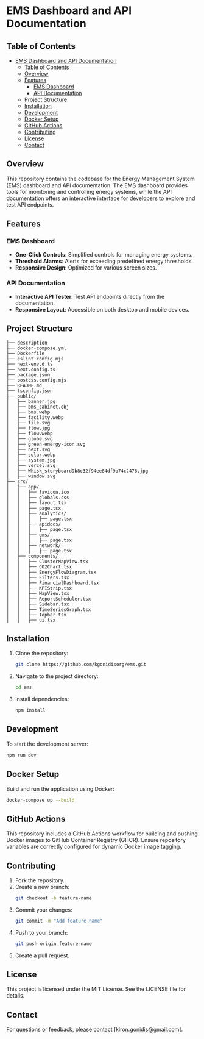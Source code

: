 # EMS Dashboard and API Documentation

## Table of Contents
- [EMS Dashboard and API Documentation](#ems-dashboard-and-api-documentation)
  - [Table of Contents](#table-of-contents)
  - [Overview](#overview)
  - [Features](#features)
    - [EMS Dashboard](#ems-dashboard)
    - [API Documentation](#api-documentation)
  - [Project Structure](#project-structure)
  - [Installation](#installation)
  - [Development](#development)
  - [Docker Setup](#docker-setup)
  - [GitHub Actions](#github-actions)
  - [Contributing](#contributing)
  - [License](#license)
  - [Contact](#contact)

## Overview
This repository contains the codebase for the Energy Management System (EMS) dashboard and API documentation. The EMS dashboard provides tools for monitoring and controlling energy systems, while the API documentation offers an interactive interface for developers to explore and test API endpoints.

## Features
### EMS Dashboard
- **One-Click Controls**: Simplified controls for managing energy systems.
- **Threshold Alarms**: Alerts for exceeding predefined energy thresholds.
- **Responsive Design**: Optimized for various screen sizes.

### API Documentation
- **Interactive API Tester**: Test API endpoints directly from the documentation.
- **Responsive Layout**: Accessible on both desktop and mobile devices.

## Project Structure
```
├── description
├── docker-compose.yml
├── Dockerfile
├── eslint.config.mjs
├── next-env.d.ts
├── next.config.ts
├── package.json
├── postcss.config.mjs
├── README.md
├── tsconfig.json
├── public/
│   ├── banner.jpg
│   ├── bms_cabinet.obj
│   ├── bms.webp
│   ├── facility.webp
│   ├── file.svg
│   ├── flow.jpg
│   ├── flow.webp
│   ├── globe.svg
│   ├── green-energy-icon.svg
│   ├── next.svg
│   ├── solar.webp
│   ├── system.jpg
│   ├── vercel.svg
│   ├── Whisk_storyboard9b8c32f94ee84df9b74c2476.jpg
│   ├── window.svg
├── src/
│   ├── app/
│   │   ├── favicon.ico
│   │   ├── globals.css
│   │   ├── layout.tsx
│   │   ├── page.tsx
│   │   ├── analytics/
│   │   │   ├── page.tsx
│   │   ├── apidocs/
│   │   │   ├── page.tsx
│   │   ├── ems/
│   │   │   ├── page.tsx
│   │   ├── network/
│   │   │   ├── page.tsx
│   ├── components/
│   │   ├── ClusterMapView.tsx
│   │   ├── CO2Chart.tsx
│   │   ├── EnergyFlowDiagram.tsx
│   │   ├── Filters.tsx
│   │   ├── FinancialDashboard.tsx
│   │   ├── KPIStrip.tsx
│   │   ├── MapView.tsx
│   │   ├── ReportScheduler.tsx
│   │   ├── Sidebar.tsx
│   │   ├── TimeSeriesGraph.tsx
│   │   ├── Topbar.tsx
│   │   ├── ui.tsx
```

## Installation
1. Clone the repository:
   ```bash
   git clone https://github.com/kgonidisorg/ems.git
   ```
2. Navigate to the project directory:
   ```bash
   cd ems
   ```
3. Install dependencies:
   ```bash
   npm install
   ```

## Development
To start the development server:
```bash
npm run dev
```

## Docker Setup
Build and run the application using Docker:
```bash
docker-compose up --build
```

## GitHub Actions
This repository includes a GitHub Actions workflow for building and pushing Docker images to GitHub Container Registry (GHCR). Ensure repository variables are correctly configured for dynamic Docker image tagging.

## Contributing
1. Fork the repository.
2. Create a new branch:
   ```bash
   git checkout -b feature-name
   ```
3. Commit your changes:
   ```bash
   git commit -m "Add feature-name"
   ```
4. Push to your branch:
   ```bash
   git push origin feature-name
   ```
5. Create a pull request.

## License
This project is licensed under the MIT License. See the LICENSE file for details.

## Contact
For questions or feedback, please contact [kiron.gonidis@gmail.com].